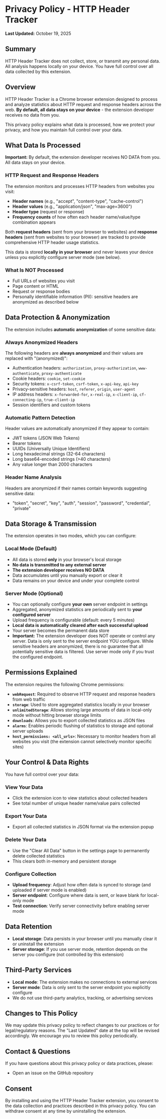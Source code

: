 # Privacy Policy - HTTP Header Tracker

**Last Updated:** October 19, 2025

## Summary

HTTP Header Tracker does not collect, store, or transmit any personal data. All analysis happens locally on your device. You have full control over all data collected by this extension.

## Overview

HTTP Header Tracker is a Chrome browser extension designed to process and analyze statistics about HTTP request and response headers across the web. **By default, all data stays on your device** - the extension developer receives no data from you.

This privacy policy explains what data is processed, how we protect your privacy, and how you maintain full control over your data.

## What Data Is Processed

**Important:** By default, the extension developer receives NO DATA from you. All data stays on your device.

### HTTP Request and Response Headers

The extension monitors and processes HTTP headers from websites you visit:

- **Header names** (e.g., "accept", "content-type", "cache-control")
- **Header values** (e.g., "application/json", "max-age=3600")
- **Header type** (request or response)
- **Frequency counts** of how often each header name/value/type combination appears

Both **request headers** (sent from your browser to websites) and **response headers** (sent from websites to your browser) are tracked to provide comprehensive HTTP header usage statistics.

This data is stored **locally in your browser** and never leaves your device unless you explicitly configure server mode (see below).

### What Is NOT Processed

- Full URLs of websites you visit
- Page content or HTML
- Request or response bodies
- Personally identifiable information (PII): sensitive headers are anonymized as described below

## Data Protection & Anonymization

The extension includes **automatic anonymization** of some sensitive data:

### Always Anonymized Headers

The following headers are **always anonymized** and their values are replaced with "(anonymized)":

- Authentication headers: `authorization`, `proxy-authorization`, `www-authenticate`, `proxy-authenticate`
- Cookie headers: `cookie`, `set-cookie`
- Security tokens: `x-csrf-token`, `csrf-token`, `x-api-key`, `api-key`
- Privacy-sensitive headers: `host`, `referer`, `origin`, `user-agent`
- IP address headers: `x-forwarded-for`, `x-real-ip`, `x-client-ip`, `cf-connecting-ip`, `true-client-ip`
- Session identifiers and custom tokens

### Automatic Pattern Detection

Header values are automatically anonymized if they appear to contain:

- JWT tokens (JSON Web Tokens)
- Bearer tokens
- UUIDs (Universally Unique Identifiers)
- Long hexadecimal strings (32-64 characters)
- Long base64-encoded strings (>40 characters)
- Any value longer than 2000 characters

### Header Name Analysis

Headers are anonymized if their names contain keywords suggesting sensitive data:

- "token", "secret", "key", "auth", "session", "password", "credential", "private"

## Data Storage & Transmission

The extension operates in two modes, which you can configure:

### Local Mode (Default)

- All data is stored **only** in your browser's local storage
- **No data is transmitted to any external server**
- **The extension developer receives NO DATA**
- Data accumulates until you manually export or clear it
- Data remains on your device and under your complete control

### Server Mode (Optional)

- You can optionally configure **your own** server endpoint in settings
- Aggregated, anonymized statistics are periodically sent to **your configured server**
- Upload frequency is configurable (default: every 5 minutes)
- **Local data is automatically cleared after each successful upload**
- Your server becomes the permanent data store
- **Important:** The extension developer does NOT operate or control any server. Data is only sent to the server endpoint YOU configure. While sensitive headers are anonymized, there is no guarantee that all potentially sensitive data is filtered. Use server mode only if you trust the configured endpoint.

## Permissions Explained

The extension requires the following Chrome permissions:

- **`webRequest`**: Required to observe HTTP request and response headers from web traffic
- **`storage`**: Used to store aggregated statistics locally in your browser
- **`unlimitedStorage`**: Allows storing large amounts of data in local-only mode without hitting browser storage limits
- **`downloads`**: Allows you to export collected statistics as JSON files
- **`alarms`**: Enables periodic flushing of statistics to storage and optional server uploads
- **`host_permissions: <all_urls>`**: Necessary to monitor headers from all websites you visit (the extension cannot selectively monitor specific sites)

## Your Control & Data Rights

You have full control over your data:

### View Your Data

- Click the extension icon to view statistics about collected headers
- See total number of unique header name/value pairs collected

### Export Your Data

- Export all collected statistics in JSON format via the extension popup

### Delete Your Data

- Use the "Clear All Data" button in the settings page to permanently delete collected statistics
- This clears both in-memory and persistent storage

### Configure Collection

- **Upload frequency**: Adjust how often data is synced to storage (and uploaded if server mode is enabled)
- **Server endpoint**: Configure where data is sent, or leave blank for local-only mode
- **Test connection**: Verify server connectivity before enabling server mode

## Data Retention

- **Local storage**: Data persists in your browser until you manually clear it or uninstall the extension
- **Server storage**: If you use server mode, retention depends on the server you configure (not controlled by this extension)

## Third-Party Services

- **Local mode**: The extension makes no connections to external services
- **Server mode**: Data is only sent to the server endpoint you explicitly configure
- We do not use third-party analytics, tracking, or advertising services

## Changes to This Policy

We may update this privacy policy to reflect changes to our practices or for legal/regulatory reasons. The "Last Updated" date at the top will be revised accordingly. We encourage you to review this policy periodically.

## Contact & Questions

If you have questions about this privacy policy or data practices, please:

- Open an issue on the GitHub repository

## Consent

By installing and using the HTTP Header Tracker extension, you consent to the data collection and practices described in this privacy policy. You can withdraw consent at any time by uninstalling the extension.

